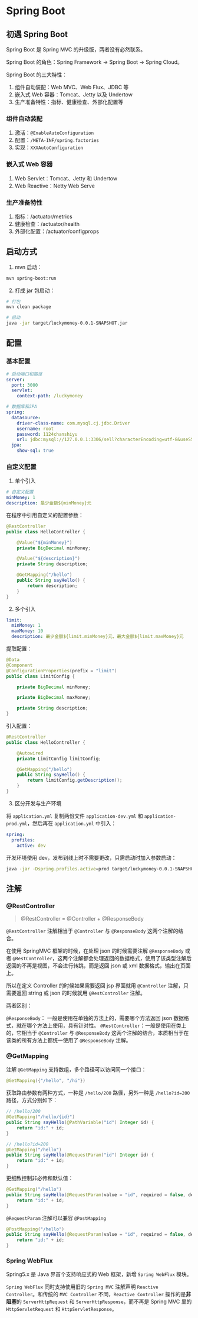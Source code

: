# Spring Boot

## 初遇 Spring Boot

Spring Boot 是 Spring MVC 的升级版，两者没有必然联系。

Spring Boot 的角色：Spring Framework -> Spring Boot -> Spring Cloud。

Spring Boot 的三大特性：

1. 组件自动装配：Web MVC、Web Flux、JDBC 等
2. 嵌入式 Web 容器：Tomcat、Jetty 以及 Undertow
3. 生产准备特性：指标、健康检查、外部化配置等

### 组件自动装配

1. 激活：`@EnableAutoConfiguration`
2. 配置：`/META-INF/spring.factories`
3. 实现：`XXXAutoConfiguration`

### 嵌入式 Web 容器

1. Web Servlet：Tomcat、Jetty 和 Undertow
2. Web Reactive：Netty Web Serve

### 生产准备特性

1. 指标：/actuator/metrics
2. 健康检查：/actuator/health
3. 外部化配置：/actuator/configprops

## 启动方式

1. mvn 启动：

```bash
mvn spring-boot:run
```

2. 打成 jar 包启动：

```bash
# 打包
mvn clean package

# 启动
java -jar target/luckymoney-0.0.1-SNAPSHOT.jar
```

## 配置

### 基本配置

```yml
# 启动端口和路径
server:
  port: 3000
  servlet:
    context-path: /luckymoney

# 数据库和JPA
spring:
  datasource:
    driver-class-name: com.mysql.cj.jdbc.Driver
    username: root
    password: 1124chanshiyu
    url: jdbc:mysql://127.0.0.1:3306/sell?characterEncoding=utf-8&useSSL=false&serverTimezone=UTC
  jpa:
    show-sql: true
```

### 自定义配置

1. 单个引入

```yml
# 自定义配置
minMoney: 1
description: 最少金额${minMoney}元
```

在程序中引用自定义的配置参数：

```java
@RestController
public class HelloController {

    @Value("${minMoney}")
    private BigDecimal minMoney;

    @Value("${description}")
    private String description;

    @GetMapping("/hello")
    public String sayHello() {
        return description;
    }
}
```

2. 多个引入

```yml
limit:
  minMoney: 1
  maxMoney: 10
  description: 最少金额${limit.minMoney}元，最大金额${limit.maxMoney}元
```

提取配置：

```java
@Data
@Component
@ConfigurationProperties(prefix = "limit")
public class LimitConfig {

    private BigDecimal minMoney;

    private BigDecimal maxMoney;

    private String description;
}
```

引入配置：

```java
@RestController
public class HelloController {

    @Autowired
    private LimitConfig limitConfig;

    @GetMapping("/hello")
    public String sayHello() {
        return limitConfig.getDescription();
    }
}
```

3. 区分开发与生产环境

将 `application.yml` 复制两份文件 `application-dev.yml` 和 `application-prod.yml`，然后再在 `application.yml` 中引入：

```yml
spring:
  profiles:
    active: dev
```

开发环境使用 dev，发布到线上时不需要更改，只需启动时加入参数启动：

```bash
java -jar -Dspring.profiles.active=prod target/luckymoney-0.0.1-SNAPSHOT.jar
```

## 注解

### @RestController

> @RestController = @Controller + @ResponseBody

`@RestController` 注解相当于 `@Controller` 与 `@ResponseBody` 这两个注解的结合。

在使用 SpringMVC 框架的时候，在处理 json 的时候需要注解 `@ResponseBody` 或者 `@RestController`，这两个注解都会处理返回的数据格式，使用了该类型注解后返回的不再是视图，不会进行转跳，而是返回 json 或 xml 数据格式，输出在页面上。

所以在定义 Controller 的时候如果需要返回 jsp 界面就用 `@Controller` 注解，只需要返回 string 或 json 的时候就用 `@RestController` 注解。

两者区别：

`@ResponseBody`： 一般是使用在单独的方法上的，需要哪个方法返回 json 数据格式，就在哪个方法上使用，具有针对性。
`@RestController`：一般是使用在类上的，它相当于 `@Controller` 与 `@ResponseBody` 这两个注解的结合，本质相当于在该类的所有方法上都统一使用了 `@ResponseBody` 注解。

### @GetMapping

注解 `@GetMapping` 支持数组，多个路径可以访问同一个接口：

```java
@GetMapping({"/hello", "/hi"})
```

获取路由参数有两种方式，一种是 `/hello/200` 路径，另外一种是 `/hello?id=200` 路径，方式分别如下：

```java
// /hello/200
@GetMapping("/hello/{id}")
public String sayHello(@PathVariable("id") Integer id) {
    return "id:" + id;
}

// /hello?id=200
@GetMapping("/hello")
public String sayHello(@RequestParam("id") Integer id) {
    return "id:" + id;
}
```

更细致控制非必传和默认值：

```java
@GetMapping("/hello")
public String sayHello(@RequestParam(value = "id", required = false, defaultValue = "0") Integer id) {
    return "id:" + id;
}
```

`@RequestParam` 注解可以兼容 `@PostMapping`

```java
@PostMapping("/hello")
public String sayHello(@RequestParam(value = "id", required = false, defaultValue = "0") Integer id) {
    return "id:" + id;
}
```

### Spring WebFlux

Spring5.x 是 Java 界首个支持响应式的 Web 框架，新增 `Spring WebFlux` 模块。

`Spring WebFlux` 同时支持使用旧的 `Spring MVC` 注解声明 `Reactive Controller`。和传统的 `MVC Controller` 不同，`Reactive Controller` 操作的是**非阻塞**的 `ServerHttpRequest` 和 `ServerHttpResponse`，而不再是 Spring MVC 里的 `HttpServletRequest` 和 `HttpServletResponse`。
